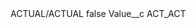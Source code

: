 <?xml version="1.0" encoding="UTF-8"?>
<CustomMetadata xmlns="http://soap.sforce.com/2006/04/metadata" xmlns:xsi="http://www.w3.org/2001/XMLSchema-instance" xmlns:xsd="http://www.w3.org/2001/XMLSchema">
    <label>ACTUAL/ACTUAL</label>
    <protected>false</protected>
    <values>
        <field>Value__c</field>
        <value xsi:type="xsd:string">ACT_ACT</value>
    </values>
</CustomMetadata>
